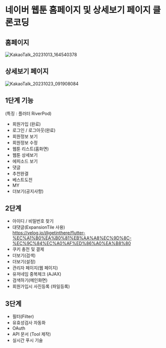 # 네이버 웹툰 홈페이지 및 상세보기 페이지 클론코딩

## 홈페이지

![KakaoTalk_20231013_164540378](https://github.com/Merhong/toy-front/assets/78343061/fbb6813f-84a7-42a0-811a-86e925785d12)

## 상세보기 페이지

![KakaoTalk_20231023_091908084](https://github.com/Merhong/toy-front/assets/78343061/01cf3707-c296-4eab-81f5-749e0aede679)

## 1단계 기능

(특징 : 플러터 RiverPod)

- 회원가입 (완료)
- 로그인 / 로그아웃(완료)
- 회원정보 보기
- 회원정보 수정
- 웹툰 리스트(홈화면)
- 웹툰 상세보기
- 에피소드 보기
- 댓글
- 추천완결
- 베스트도전
- MY
- 더보기(공지사항)

## 2단계

- 아이디 / 비밀번호 찾기
- 대댓글(ExpansionTile 사용)
  <br>https://velog.io/@getinthere/flutter-%EC%A1%B0%EA%B0%81%EB%AA%A8%EC%9D%8C-%EC%9C%84%EC%A0%AF%ED%86%A0%EA%B8%80
- 쿠키 충전 및 결제
- 더보기(검색)
- 더보기(설정)
- 관리자 페이지(웹 페이지)
- 유저네임 중복체크 (AJAX)
- 검색하기(메인화면)
- 회원가입시 사진등록 (파일등록)

## 3단계

- 필터(Filter)
- 유효성검사 자동화
- OAuth
- API 문서 (Tool 제작)
- 실시간 푸시 기술
